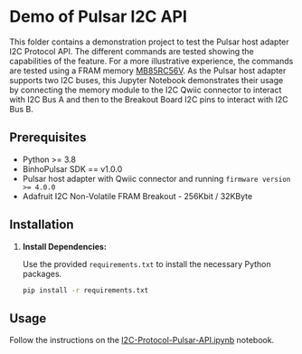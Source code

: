 # Demo of Pulsar I2C API

This folder contains a demonstration project to test the Pulsar host adapter I2C Protocol API. The different commands are tested showing the capabilities of the feature. For a more illustrative experience, the commands are tested using a FRAM memory [MB85RC56V](https://cdn-learn.adafruit.com/assets/assets/000/043/904/original/MB85RC256V-DS501-00017-3v0-E.pdf?1500009796). As the Pulsar host adapter supports two I2C buses, this Jupyter Notebook demonstrates their usage by connecting the memory module to the I2C Qwiic connector to interact with I2C Bus A and then to the Breakout Board I2C pins to interact with I2C Bus B.

## Prerequisites

- Python >= 3.8
- BinhoPulsar SDK == v1.0.0
- Pulsar host adapter with Qwiic connector and running `firmware version >= 4.0.0`
- Adafruit I2C Non-Volatile FRAM Breakout - 256Kbit / 32KByte

## Installation

1. **Install Dependencies:**

   Use the provided `requirements.txt` to install the necessary Python packages.

   ```bash
   pip install -r requirements.txt
   ```

## Usage

Follow the instructions on the [I2C-Protocol-Pulsar-API.ipynb](I2C-Protocol-Pulsar-API.ipynb) notebook.